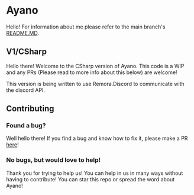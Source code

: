# Ayano
Hello! For information about me please refer to the main branch's [README.MD](https://github.com/Ayano-Discord/Ayano/blob/main/README.md).

## V1/CSharp
Hello there! Welcome to the CSharp version of Ayano. This code is a WIP and any PRs (Please read to more info about this below) are welcome!

This version is being written to use Remora.Discord to communicate with the discord API. 

## Contributing

### Found a bug?
Well hello there! If you find a bug and know how to fix it, please make a PR [here](https://github.com/Ayano-Discord/Ayano/pulls)!

### No bugs, but would love to help!
Thank you for trying to help us! You can help in us in many ways without having to contribute! You can star this repo or spread the word about Ayano!
